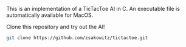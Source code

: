 This is an implementation of a TicTacToe AI in C. An executable file is
automatically available for MacOS.

Clone this repository and try out the AI!

```sh
git clone https://github.com/zsakowitz/tictactoe.git
```

